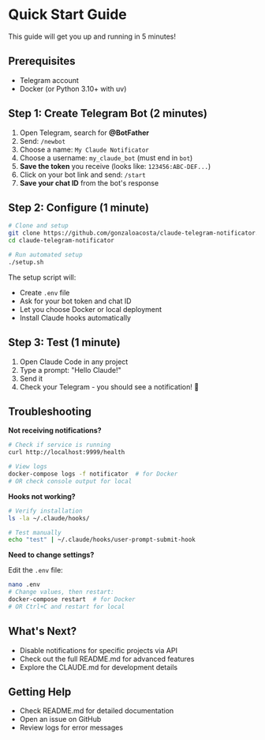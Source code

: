 # Quick Start Guide

This guide will get you up and running in 5 minutes!

## Prerequisites

- Telegram account
- Docker (or Python 3.10+ with uv)

## Step 1: Create Telegram Bot (2 minutes)

1. Open Telegram, search for **@BotFather**
2. Send: `/newbot`
3. Choose a name: `My Claude Notificator`
4. Choose a username: `my_claude_bot` (must end in `bot`)
5. **Save the token** you receive (looks like: `123456:ABC-DEF...`)
6. Click on your bot link and send: `/start`
7. **Save your chat ID** from the bot's response

## Step 2: Configure (1 minute)

```bash
# Clone and setup
git clone https://github.com/gonzaloacosta/claude-telegram-notificator.git
cd claude-telegram-notificator

# Run automated setup
./setup.sh
```

The setup script will:
- Create `.env` file
- Ask for your bot token and chat ID
- Let you choose Docker or local deployment
- Install Claude hooks automatically

## Step 3: Test (1 minute)

1. Open Claude Code in any project
2. Type a prompt: "Hello Claude!"
3. Send it
4. Check your Telegram - you should see a notification! 🎉

## Troubleshooting

**Not receiving notifications?**

```bash
# Check if service is running
curl http://localhost:9999/health

# View logs
docker-compose logs -f notificator  # for Docker
# OR check console output for local
```

**Hooks not working?**

```bash
# Verify installation
ls -la ~/.claude/hooks/

# Test manually
echo "test" | ~/.claude/hooks/user-prompt-submit-hook
```

**Need to change settings?**

Edit the `.env` file:
```bash
nano .env
# Change values, then restart:
docker-compose restart  # for Docker
# OR Ctrl+C and restart for local
```

## What's Next?

- Disable notifications for specific projects via API
- Check out the full README.md for advanced features
- Explore the CLAUDE.md for development details

## Getting Help

- Check README.md for detailed documentation
- Open an issue on GitHub
- Review logs for error messages
